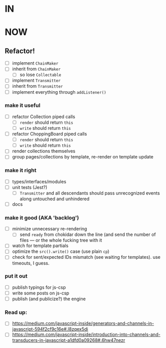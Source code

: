 # IN

# NOW
## Refactor!
- [ ] implement `ChainMaker`
- [ ] inherit from `ChainMaker`
    - [ ] so lose `Collectable`
- [ ] implement `Transmitter`
- [ ] inherit from `Transmitter`
- [ ] implement everything through `addListener()`

### make it useful
- [ ] refactor Collection piped calls
    - [ ] `render` should return `this`
    - [ ] `write` should return `this`
- [ ] refactor ChoppingBoard piped calls
    - [ ] `render` should return `this`
    - [ ] `write` should return `this`
- [ ] render collections themselves
- [ ] group pages/collections by template, re-render on template update

### make it right
- [ ] types/interfaces/modules
- [ ] unit tests (Jest?)
    - [ ] `Transmitter` and all descendants should pass unrecognized events along untouched and unhindered
- [ ] docs

### make it good (AKA 'backlog')
- [ ] minimize unnecessary re-rendering
    - [ ] send `ready` from chokidar down the line (and send the number of files — or the whole fucking tree with it
- [ ] watch for template partials
- [ ] optimize the `src().write()` case (use plain `cp`)
- [ ] check for sent/expected IDs mismatch (see waiting for templates). use timeouts, I guess.

### put it out
- [ ] publish typings for js-csp
- [ ] write some posts on js-csp
- [ ] publish (and publicize?) the engine

### Read up:
- [ ] https://medium.com/javascript-inside/generators-and-channels-in-javascript-594f2cf9c16e#.l8zqex5di
- [ ] https://medium.com/javascript-inside/introduction-into-channels-and-transducers-in-javascript-a1dfd0a09268#.6hw47nezr